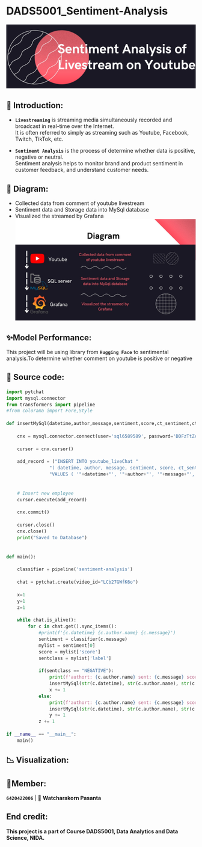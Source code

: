 # DADS5001_Sentiment-Analysis


![image](https://github.com/WatcharakorP/DADS5001_Sentiment-Analysis/blob/main/header_project.JPG)

## 🚩 Introduction: 
* **`Livestreaming`** is streaming media simultaneously recorded and broadcast in real-time over the Internet.<br>
It is often referred to simply as streaming such as Youtube, Facebook, Twitch, TikTok, etc.

* **`Sentiment Analysis`** is the process of determine whether data is positive, negative or neutral.<br>
Sentiment analysis helps to monitor brand and product sentiment in customer feedback, and understand customer needs.

## 🎯 Diagram: 
* Collected data from comment of youtube livestream
* Sentiment data and Storage data into MySql database
* Visualized the streamed by Grafana
![image](https://github.com/WatcharakorP/DADS5001_Sentiment-Analysis/blob/main/Diagram.jpg)

## ✨Model Performance:
  This project will be using library from  **`Hugging Face`** to sentimental analysis.To determine whether comment on youtube is positive or negative 

## 📝 Source code:

```python
import pytchat
import mysql.connector
from transformers import pipeline
#from colorama import Fore,Style

def insertMySql(datetime,author,message,sentiment,score,ct_sentiment,ct_comment):

    cnx = mysql.connector.connect(user='sql6589589', password='DDFzTtZehi',host='sql6.freesqldatabase.com',database='sql6589589')

    cursor = cnx.cursor()

    add_record = ("INSERT INTO youtube_liveChat "
                "( datetime, author, message, sentiment, score, ct_sentiment, ct_comment) "
                "VALUES ( '"+datetime+"', '"+author+"', '"+message+"', '"+sentiment+"', '"+score+"','"+ct_sentiment+"','"+ct_comment+"')")
    

    # Insert new employee
    cursor.execute(add_record)
    
    cnx.commit()

    cursor.close()
    cnx.close()   
    print("Saved to Database") 


def main():

    classifier = pipeline('sentiment-analysis')

    chat = pytchat.create(video_id="LCb27GWfK6o")

    x=1
    y=1
    z=1

    while chat.is_alive():
        for c in chat.get().sync_items():
            #print(f'{c.datetime} {c.author.name} {c.message}')
            sentiment = classifier(c.message)
            mylist = sentiment[0]
            score = mylist['score']
            sentclass = mylist['label']
            
            if(sentclass == "NEGATIVE"):
                print(f'authort: {c.author.name} sent: {c.message} score: {score} sentiment: {sentclass}')
                insertMySql(str(c.datetime), str(c.author.name), str(c.message), str(sentclass), str(score), str(x), str(z))
                x += 1
            else:
                print(f'authort: {c.author.name} sent: {c.message} score: {score} sentiment: {sentclass}')
                insertMySql(str(c.datetime), str(c.author.name), str(c.message), str(sentclass), str(score), str(y), str(z))
                y += 1
            z += 1

if __name__ == "__main__":
    main()
```

## 📉 Visualization:


## 🙋Member:
 **`6420422006`**  | 👦 **Watcharakorn Pasanta** 

## End credit: 
**This project is a part of Course DADS5001, Data Analytics and Data Science, NIDA.**





